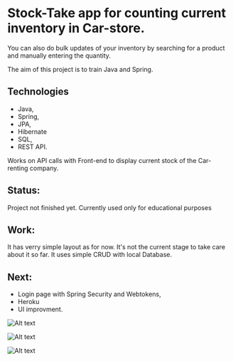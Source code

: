 # Stock-Take app for counting current inventory in Car-store.


You can also do bulk updates of your inventory by searching for a product and manually entering the quantity.

The aim of this project is to train Java and Spring. 

## Technologies
- Java,
- Spring,
- JPA,
- Hibernate
- SQL, 
- REST API.

Works on API calls with Front-end to display current stock of the Car-renting company.

## Status: 
Project not finished yet. Currently used only  for educational purposes

## Work: 

It has verry simple layout as for now. It's not the current stage to take care about it so far. It uses simple CRUD with local Database. 

## Next: 
- Login page with Spring Security and Webtokens,
- Heroku
- UI improvment. 

![Alt text](https://user-images.githubusercontent.com/57062670/110820167-25bcda80-828f-11eb-89be-427c2e7a246a.png)

![Alt text](https://user-images.githubusercontent.com/57062670/110820500-72081a80-828f-11eb-8942-204e75aab3b6.png)


![Alt text](https://user-images.githubusercontent.com/57062670/110843364-7bea4780-82a8-11eb-888d-7f9185b2ec6f.png)

